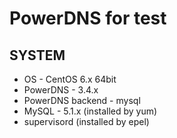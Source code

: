 PowerDNS for test
=======

## SYSTEM

* OS - CentOS 6.x 64bit
* PowerDNS - 3.4.x
* PowerDNS backend - mysql 
* MySQL - 5.1.x (installed by yum)
* supervisord (installed by epel)

